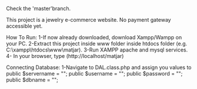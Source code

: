 Check the 'master'branch.

This project is a jewelry e-commerce website. No payment gateway accessible yet.

How To Run:
1-If now already downloaded, download Xampp/Wampp on your PC.
2-Extract this project inside www folder inside htdocs folder (e.g. C:\xampp\htdocs\www\matjar).
3-Run XAMPP apache and mysql services.
4- In your browser, type (http://localhost/matjar)

Connecting Database:
1-Navigate to DAL.class.php and assign you values to
  public $servername = "";
  public $username = "";
  public $password = "";
  public $dbname = "";
